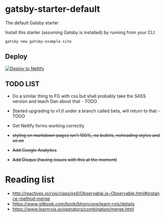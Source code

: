 # gatsby-starter-default
The default Gatsby starter

Install this starter (assuming Gatsby is installed) by running from your CLI:
```
gatsby new gatsby-example-site
```
## Deploy

[![Deploy to Netlify](https://www.netlify.com/img/deploy/button.svg)](https://app.netlify.com/start/deploy?repository=https://github.com/gatsbyjs/gatsby-starter-default)

## TODO LIST

- Do a similar thing to FG with css but shall probably take the SASS version and teach Dan about that - TODO


- Started upgrading to v1.0 under a branch called beta, will return to that - TODO
- Get Netlify forms working correctly
- ~~styling on markdown pages isn't 100%, no bullets, noheading styles and so on~~
- ~~Add Google Analytics~~
- ~~Add Disqus (having issues with this at the moment)~~

# Reading list
- http://reactivex.io/rxjs/class/es6/Observable.js~Observable.html#instance-method-merge
- https://www.gitbook.com/book/btroncone/learn-rxjs/details
- https://www.learnrxjs.io/operators/combination/merge.html

